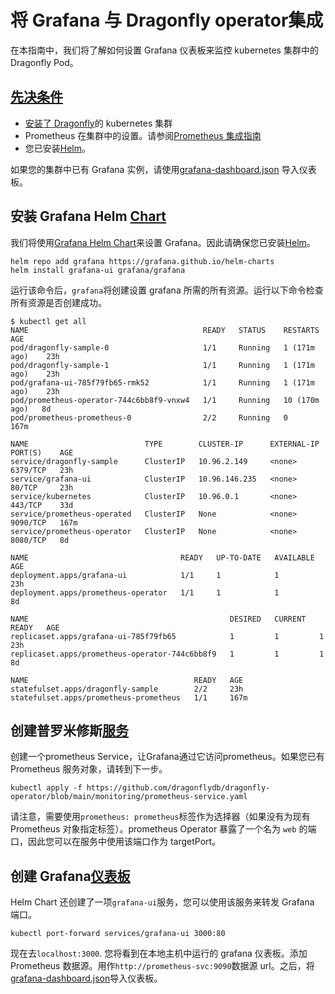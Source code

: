 # 将 Grafana 与 Dragonfly operator集成
在本指南中，我们将了解如何设置 Grafana 仪表板来监控 kubernetes 集群中的 Dragonfly Pod。

## [先决条件](https://www.dragonflydb.io/docs/managing-dragonfly/operator/grafana-guide#prerequisites "Direct link to Prerequisites")
* [安装了 Dragonfly](https://www.dragonflydb.io/docs/managing-dragonfly/operator/installation)的 kubernetes 集群
* Prometheus 在集群中的设置。请参阅[Prometheus 集成指南](https://www.dragonflydb.io/docs/managing-dragonfly/operator/prometheus-guide)
* 您已安装[Helm](https://helm.sh/docs/intro/install/)。

如果您的集群中已有 Grafana 实例，请使用[grafana-dashboard.json](https://github.com/dragonflydb/dragonfly-operator/blob/main/monitoring/grafana-dashboard.json) 导入仪表板。

## 安装 Grafana Helm [Chart](https://www.dragonflydb.io/docs/managing-dragonfly/operator/grafana-guide#install-grafana-helm-chart%20%22%E7%9B%B4%E6%8E%A5%E9%93%BE%E6%8E%A5%E5%88%B0%E5%AE%89%E8%A3%85%20Grafana%20helm%20%E5%9B%BE%E8%A1%A8%22)
我们将使用[Grafana Helm Chart](https://github.com/grafana/helm-charts)来设置 Grafana。因此请确保您已安装[Helm](https://helm.sh/docs/intro/install/)。

```Plain Text
helm repo add grafana https://grafana.github.io/helm-charts
helm install grafana-ui grafana/grafana
```
运行该命令后，`grafana`将创建设置 grafana 所需的所有资源。运行以下命令检查所有资源是否创建成功。

```Plain Text
$ kubectl get all
NAME                                       READY   STATUS    RESTARTS        AGE
pod/dragonfly-sample-0                     1/1     Running   1 (171m ago)    23h
pod/dragonfly-sample-1                     1/1     Running   1 (171m ago)    23h
pod/grafana-ui-785f79fb65-rmk52            1/1     Running   1 (171m ago)    23h
pod/prometheus-operator-744c6bb8f9-vnxw4   1/1     Running   10 (170m ago)   8d
pod/prometheus-prometheus-0                2/2     Running   0               167m

NAME                          TYPE        CLUSTER-IP      EXTERNAL-IP   PORT(S)    AGE
service/dragonfly-sample      ClusterIP   10.96.2.149     <none>        6379/TCP   23h
service/grafana-ui            ClusterIP   10.96.146.235   <none>        80/TCP     23h
service/kubernetes            ClusterIP   10.96.0.1       <none>        443/TCP    33d
service/prometheus-operated   ClusterIP   None            <none>        9090/TCP   167m
service/prometheus-operator   ClusterIP   None            <none>        8080/TCP   8d

NAME                                  READY   UP-TO-DATE   AVAILABLE   AGE
deployment.apps/grafana-ui            1/1     1            1           23h
deployment.apps/prometheus-operator   1/1     1            1           8d

NAME                                             DESIRED   CURRENT   READY   AGE
replicaset.apps/grafana-ui-785f79fb65            1         1         1       23h
replicaset.apps/prometheus-operator-744c6bb8f9   1         1         1       8d

NAME                                     READY   AGE
statefulset.apps/dragonfly-sample        2/2     23h
statefulset.apps/prometheus-prometheus   1/1     167m
```
## 创建普罗米修斯[服务](https://www.dragonflydb.io/docs/managing-dragonfly/operator/grafana-guide#create-prometheus-service "直接链接到创建 Prometheus 服务")
创建一个prometheus Service，让Grafana通过它访问prometheus。如果您已有 Prometheus 服务对象，请转到下一步。

```Plain Text
kubectl apply -f https://github.com/dragonflydb/dragonfly-operator/blob/main/monitoring/prometheus-service.yaml
```
请注意，需要使用`prometheus: prometheus`标签作为选择器（如果没有为现有 Prometheus 对象指定标签）。prometheus Operator 暴露了一个名为 `web` 的端口，因此您可以在服务中使用该端口作为 targetPort。

## 创建 Grafana[仪表板](https://www.dragonflydb.io/docs/managing-dragonfly/operator/grafana-guide#create-grafana-dashboard "直接链接到创建 Grafana 仪表板")
Helm Chart 还创建了一项`grafana-ui`服务，您可以使用该服务来转发 Grafana 端口。

```Plain Text
kubectl port-forward services/grafana-ui 3000:80
```
现在去`localhost:3000`. 您将看到在本地主机中运行的 grafana 仪表板。添加 Prometheus 数据源。用作`http://prometheus-svc:9090`数据源 url。之后，将[grafana-dashboard.json](https://github.com/dragonflydb/dragonfly-operator/blob/main/monitoring/grafana-dashboard.json)导入仪表板。